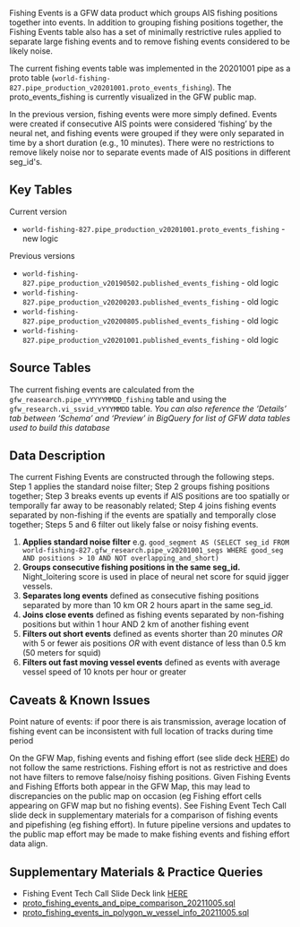 Fishing Events is a GFW data product which groups AIS fishing positions together into events. In addition to grouping fishing positions together, the Fishing Events table also has a set of minimally restrictive rules applied to separate large fishing events and to remove fishing events considered to be likely noise. 

The current fishing events table was implemented in the 20201001 pipe as a proto table (`world-fishing-827.pipe_production_v20201001.proto_events_fishing`). The proto_events_fishing is currently visualized in the GFW public map.

In the previous version, fishing events were more simply defined. Events were created if consecutive AIS points were considered ‘fishing’ by the neural net, and fishing events were grouped if they were only separated in time by a short duration (e.g., 10 minutes). There were no restrictions to remove likely noise nor to separate events made of AIS positions in different seg_id's.

## Key Tables

Current version
+ `world-fishing-827.pipe_production_v20201001.proto_events_fishing` - new logic


Previous versions 
+ `world-fishing-827.pipe_production_v20190502.published_events_fishing` - old logic
+ `world-fishing-827.pipe_production_v20200203.published_events_fishing` - old logic
+ `world-fishing-827.pipe_production_v20200805.published_events_fishing` - old logic
+ `world-fishing-827.pipe_production_v20201001.published_events_fishing` - old logic

## Source Tables

The current fishing events are calculated from the `gfw_reasearch.pipe_vYYYYMMDD_fishing` table and using the `gfw_research.vi_ssvid_vYYYMMDD` table. _You can also reference the ‘Details’ tab between ‘Schema’ and ‘Preview’ in BigQuery for list of GFW data tables used to build this database_

## Data Description

The current Fishing Events are constructed through the following steps. Step 1 applies the standard noise filter; Step 2 groups fishing positions together; Step 3 breaks events up events if AIS positions are too spatially or temporally far away to be reasonably related; Step 4 joins fishing events separated by non-fishing if the events are spatially and temporally close together; Steps 5 and 6 filter out likely false or noisy fishing events.

1. **Applies standard noise filter** e.g. `good_segment AS (SELECT seg_id FROM world-fishing-827.gfw_research.pipe_v20201001_segs WHERE good_seg AND positions > 10 AND NOT overlapping_and_short)`
2. **Groups consecutive fishing positions in the same seg_id.** Night_loitering score is used in place of neural net score for squid jigger vessels.
3. **Separates long events** defined as consecutive fishing positions separated by more than 10 km OR 2 hours apart in the same seg_id. 
4. **Joins close events** defined as fishing events separated by non-fishing positions but within 1 hour AND 2 km of another fishing event
5. **Filters out short events** defined as events shorter than 20 minutes _OR_ with 5 or fewer ais positions _OR_ with event distance of less than 0.5 km (50 meters for squid)
6. **Filters out fast moving vessel events** defined as events with average vessel speed of 10 knots per hour or greater


## Caveats & Known Issues

Point nature of events: if poor there is ais transmission, average location of fishing event can be inconsistent with full location of tracks during time period

On the GFW Map, fishing events and fishing effort (see slide deck [HERE](https://docs.google.com/presentation/d/17brGIUs1gsRMKMmaFEqi_dd_TPMapVoE9_9PQH8esrM/edit?usp=sharing********)) do not follow the same restrictions. Fishing effort is not as restrictive and does not have filters to remove false/noisy fishing positions. Given Fishing Events and Fishing Efforts both appear in the GFW Map, this may lead to discrepancies on the public map on occasion (eg Fishing effort cells appearing on GFW map but no fishing events). See Fishing Event Tech Call slide deck in supplementary materials for a comparison of fishing events and pipefishing (eg fishing effort). In future pipeline versions and updates to the public map effort may be made to make fishing events and fishing effort data align.

## Supplementary Materials & Practice Queries 

+ Fishing Event Tech Call Slide Deck link [HERE](https://docs.google.com/presentation/d/1ndJ4aau2Ci0dqmA2xyEp7vPrwlpt8gkVNNi0aFb7csY/edit?usp=sharing) 
+ [proto_fishing_events_and_pipe_comparison_20211005.sql](https://github.com/GlobalFishingWatch/bigquery-documentation-wf827/blob/master/queries/examples/current/proto_fishing_events_and_pipe_comparison_20211005.sql) 
+ [proto_fishing_events_in_polygon_w_vessel_info_20211005.sql](https://github.com/GlobalFishingWatch/bigquery-documentation-wf827/blob/master/queries/examples/current/proto_fishing_events_in_polygon_w_vessel_info_20211005.sql) 
